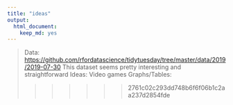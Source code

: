 ```yaml
---
title: "ideas"
output: 
  html_document:
    keep_md: yes
---
```


> Data: 
https://github.com/rfordatascience/tidytuesday/tree/master/data/2019/2019-07-30
This dataset seems pretty interesting and straightforward
> Ideas:
Video games
> Graphs/Tables:
>>>>>>> 2761c02c293dd748b6f6f06b1c2aa237d2854fde
